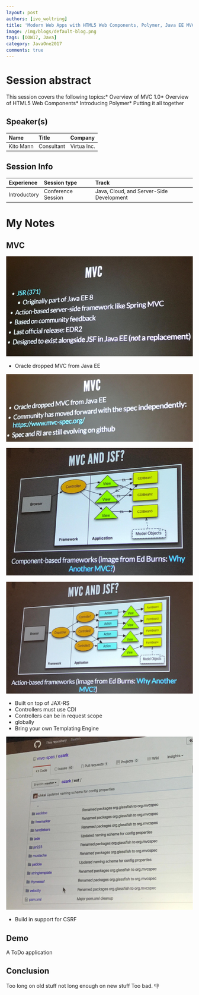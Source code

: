 ```yaml
---
layout: post
authors: [ivo_woltring]
title: 'Modern Web Apps with HTML5 Web Components, Polymer, Java EE MVC 1.0, and JAX-RS'
image: /img/blogs/default-blog.png
tags: [OOW17, Java]
category: JavaOne2017
comments: true
---
```



# Session abstract

This session covers the following topics:* Overview of MVC 1.0* Overview of HTML5 Web Components* Introducing Polymer* Putting it all together
<!--more-->
## Speaker(s)

|Name|Title|Company|
|:---|:---|:---|
|Kito Mann|Consultant|Virtua Inc.|


## Session Info

| Experience | Session type | Track  |
|:-----------|:-------------|:-------|
| Introductory | Conference Session | Java, Cloud, and Server-Side Development |

# My Notes

## MVC

![modern-web-apps-with-html5-web-components-polymer-java-ee-mvc-1_0-and-jax-rs](/img/blogs/2017/modern-web-apps-with-html5-web-components-polymer-java-ee-mvc-1_0-and-jax-rs/CON2716__modern-web-apps-with-html5-web-components-polymer-java-ee-mvc-1_0-and-jax-rs.jpg)

* Oracle dropped MVC from Java EE

![modern-web-apps-with-html5-web-components-polymer-java-ee-mvc-1_0-and-jax-rs](/img/blogs/2017/modern-web-apps-with-html5-web-components-polymer-java-ee-mvc-1_0-and-jax-rs/CON2716__modern-web-apps-with-html5-web-components-polymer-java-ee-mvc-1_0-and-jax-rs_1.jpg)

![modern-web-apps-with-html5-web-components-polymer-java-ee-mvc-1_0-and-jax-rs](/img/blogs/2017/modern-web-apps-with-html5-web-components-polymer-java-ee-mvc-1_0-and-jax-rs/CON2716__modern-web-apps-with-html5-web-components-polymer-java-ee-mvc-1_0-and-jax-rs_2.jpg)

![modern-web-apps-with-html5-web-components-polymer-java-ee-mvc-1_0-and-jax-rs](/img/blogs/2017/modern-web-apps-with-html5-web-components-polymer-java-ee-mvc-1_0-and-jax-rs/CON2716__modern-web-apps-with-html5-web-components-polymer-java-ee-mvc-1_0-and-jax-rs_3.jpg)

* Built on top of JAX-RS
* Controllers must use CDI
* Controllers can be in request scope
* globally
* Bring your own Templating Engine

![modern-web-apps-with-html5-web-components-polymer-java-ee-mvc-1_0-and-jax-rs](/img/blogs/2017/modern-web-apps-with-html5-web-components-polymer-java-ee-mvc-1_0-and-jax-rs/CON2716__modern-web-apps-with-html5-web-components-polymer-java-ee-mvc-1_0-and-jax-rs_4.jpg)

* Build in support for CSRF

## Demo

A ToDo application 

## Conclusion 
Too long on old stuff not long enough on new stuff
Too bad. 
👎
        
